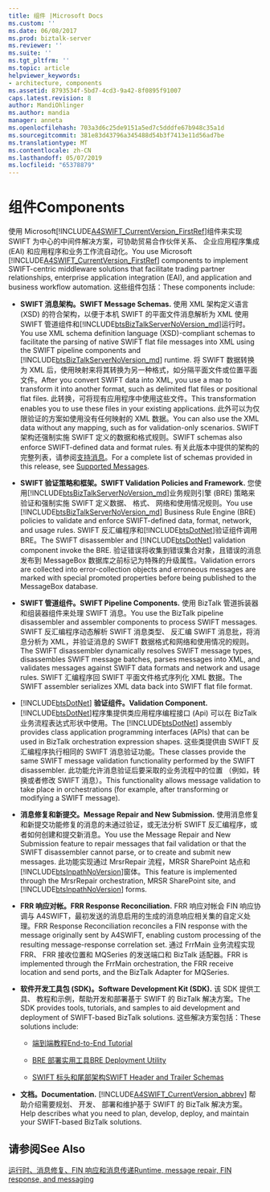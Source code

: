 ```yaml
---
title: 组件 |Microsoft Docs
ms.custom: ''
ms.date: 06/08/2017
ms.prod: biztalk-server
ms.reviewer: ''
ms.suite: ''
ms.tgt_pltfrm: ''
ms.topic: article
helpviewer_keywords:
- architecture, components
ms.assetid: 8793534f-5bd7-4cd3-9a42-8f0895f91007
caps.latest.revision: 8
author: MandiOhlinger
ms.author: mandia
manager: anneta
ms.openlocfilehash: 703a3d6c25de9151a5ed7c5dddfe67b948c35a1d
ms.sourcegitcommit: 381e83d43796a345488d54b3f7413e11d56ad7be
ms.translationtype: MT
ms.contentlocale: zh-CN
ms.lasthandoff: 05/07/2019
ms.locfileid: "65378879"
---
```

# <a name="components"></a><span data-ttu-id="902f6-102">组件</span><span class="sxs-lookup"><span data-stu-id="902f6-102">Components</span></span>
<span data-ttu-id="902f6-103">使用 Microsoft[!INCLUDE[A4SWIFT_CurrentVersion_FirstRef](../../includes/a4swift-currentversion-firstref-md.md)]组件来实现 SWIFT 为中心的中间件解决方案，可协助贸易合作伙伴关系、 企业应用程序集成 (EAI) 和应用程序和业务工作流自动化。</span><span class="sxs-lookup"><span data-stu-id="902f6-103">You use Microsoft [!INCLUDE[A4SWIFT_CurrentVersion_FirstRef](../../includes/a4swift-currentversion-firstref-md.md)] components to implement SWIFT-centric middleware solutions that facilitate trading partner relationships, enterprise application integration (EAI), and application and business workflow automation.</span></span> <span data-ttu-id="902f6-104">这些组件包括：</span><span class="sxs-lookup"><span data-stu-id="902f6-104">These components include:</span></span>  
  
- <span data-ttu-id="902f6-105">**SWIFT 消息架构。**</span><span class="sxs-lookup"><span data-stu-id="902f6-105">**SWIFT Message Schemas.**</span></span> <span data-ttu-id="902f6-106">使用 XML 架构定义语言 (XSD) 的符合架构，以便于本机 SWIFT 的平面文件消息解析为 XML 使用 SWIFT 管道组件和[!INCLUDE[btsBizTalkServerNoVersion_md](../../includes/btsbiztalkservernoversion-md.md)]运行时。</span><span class="sxs-lookup"><span data-stu-id="902f6-106">You use XML schema definition language (XSD)-compliant schemas to facilitate the parsing of native SWIFT flat file messages into XML using the SWIFT pipeline components and [!INCLUDE[btsBizTalkServerNoVersion_md](../../includes/btsbiztalkservernoversion-md.md)] runtime.</span></span> <span data-ttu-id="902f6-107">将 SWIFT 数据转换为 XML 后，使用映射来将其转换为另一种格式，如分隔平面文件或位置平面文件。</span><span class="sxs-lookup"><span data-stu-id="902f6-107">After you convert SWIFT data into XML, you use a map to transform it into another format, such as delimited flat files or positional flat files.</span></span> <span data-ttu-id="902f6-108">此转换，可将现有应用程序中使用这些文件。</span><span class="sxs-lookup"><span data-stu-id="902f6-108">This transformation enables you to use these files in your existing applications.</span></span> <span data-ttu-id="902f6-109">此外可以为仅限验证的方案如使用没有任何映射的 XML 数据。</span><span class="sxs-lookup"><span data-stu-id="902f6-109">You can also use the XML data without any mapping, such as for validation-only scenarios.</span></span> <span data-ttu-id="902f6-110">SWIFT 架构还强制实施 SWIFT 定义的数据和格式规则。</span><span class="sxs-lookup"><span data-stu-id="902f6-110">SWIFT schemas also enforce SWIFT-defined data and format rules.</span></span> <span data-ttu-id="902f6-111">有关此版本中提供的架构的完整列表，请参阅[支持消息](../../adapters-and-accelerators/accelerator-swift/supported-messages.md)。</span><span class="sxs-lookup"><span data-stu-id="902f6-111">For a complete list of schemas provided in this release, see [Supported Messages](../../adapters-and-accelerators/accelerator-swift/supported-messages.md).</span></span>  
  
- <span data-ttu-id="902f6-112">**SWIFT 验证策略和框架。**</span><span class="sxs-lookup"><span data-stu-id="902f6-112">**SWIFT Validation Policies and Framework.**</span></span> <span data-ttu-id="902f6-113">您使用[!INCLUDE[btsBizTalkServerNoVersion_md](../../includes/btsbiztalkservernoversion-md.md)]业务规则引擎 (BRE) 策略来验证和强制实施 SWIFT 定义数据、 格式、 网络和使用情况规则。</span><span class="sxs-lookup"><span data-stu-id="902f6-113">You use [!INCLUDE[btsBizTalkServerNoVersion_md](../../includes/btsbiztalkservernoversion-md.md)] Business Rule Engine (BRE) policies to validate and enforce SWIFT-defined data, format, network, and usage rules.</span></span> <span data-ttu-id="902f6-114">SWIFT 反汇编程序和[!INCLUDE[btsDotNet](../../includes/btsdotnet-md.md)]验证组件调用 BRE。</span><span class="sxs-lookup"><span data-stu-id="902f6-114">The SWIFT disassembler and [!INCLUDE[btsDotNet](../../includes/btsdotnet-md.md)] validation component invoke the BRE.</span></span> <span data-ttu-id="902f6-115">验证错误将收集到错误集合对象，且错误的消息发布到 MessageBox 数据库之前标记为特殊的升级属性。</span><span class="sxs-lookup"><span data-stu-id="902f6-115">Validation errors are collected into error-collection objects and erroneous messages are marked with special promoted properties before being published to the MessageBox database.</span></span>  
  
- <span data-ttu-id="902f6-116">**SWIFT 管道组件。**</span><span class="sxs-lookup"><span data-stu-id="902f6-116">**SWIFT Pipeline Components.**</span></span> <span data-ttu-id="902f6-117">使用 BizTalk 管道拆装器和组装器组件来处理 SWIFT 消息。</span><span class="sxs-lookup"><span data-stu-id="902f6-117">You use the BizTalk pipeline disassembler and assembler components to process SWIFT messages.</span></span> <span data-ttu-id="902f6-118">SWIFT 反汇编程序动态解析 SWIFT 消息类型、 反汇编 SWIFT 消息批，将消息分析为 XML，并验证消息的 SWIFT 数据格式和网络和使用情况的规则。</span><span class="sxs-lookup"><span data-stu-id="902f6-118">The SWIFT disassembler dynamically resolves SWIFT message types, disassembles SWIFT message batches, parses messages into XML, and validates messages against SWIFT data formats and network and usage rules.</span></span> <span data-ttu-id="902f6-119">SWIFT 汇编程序回 SWIFT 平面文件格式序列化 XML 数据。</span><span class="sxs-lookup"><span data-stu-id="902f6-119">The SWIFT assembler serializes XML data back into SWIFT flat file format.</span></span>  
  
- [!INCLUDE[btsDotNet](../../includes/btsdotnet-md.md)]  <span data-ttu-id="902f6-120">**验证组件。**</span><span class="sxs-lookup"><span data-stu-id="902f6-120">**Validation Component.**</span></span> <span data-ttu-id="902f6-121">[!INCLUDE[btsDotNet](../../includes/btsdotnet-md.md)]程序集提供类应用程序编程接口 (Api) 可以在 BizTalk 业务流程表达式形状中使用。</span><span class="sxs-lookup"><span data-stu-id="902f6-121">The [!INCLUDE[btsDotNet](../../includes/btsdotnet-md.md)] assembly provides class application programming interfaces (APIs) that can be used in BizTalk orchestration expression shapes.</span></span> <span data-ttu-id="902f6-122">这些类提供由 SWIFT 反汇编程序执行相同的 SWIFT 消息验证功能。</span><span class="sxs-lookup"><span data-stu-id="902f6-122">These classes provide the same SWIFT message validation functionality performed by the SWIFT disassembler.</span></span> <span data-ttu-id="902f6-123">此功能允许消息验证后要采取的业务流程中的位置 （例如，转换或者修改 SWIFT 消息）。</span><span class="sxs-lookup"><span data-stu-id="902f6-123">This functionality allows message validation to take place in orchestrations (for example, after transforming or modifying a SWIFT message).</span></span>  
  
- <span data-ttu-id="902f6-124">**消息修复和新提交。**</span><span class="sxs-lookup"><span data-stu-id="902f6-124">**Message Repair and New Submission.**</span></span> <span data-ttu-id="902f6-125">使用消息修复和新提交功能修复的消息的未通过验证，或无法分析 SWIFT 反汇编程序，或者如何创建和提交新消息。</span><span class="sxs-lookup"><span data-stu-id="902f6-125">You use the Message Repair and New Submission feature to repair messages that fail validation or that the SWIFT disassembler cannot parse, or to create and submit new messages.</span></span> <span data-ttu-id="902f6-126">此功能实现通过 MrsrRepair 流程，MRSR SharePoint 站点和[!INCLUDE[btsInpathNoVersion](../../includes/btsinpathnoversion-md.md)]窗体。</span><span class="sxs-lookup"><span data-stu-id="902f6-126">This feature is implemented through the MrsrRepair orchestration, MRSR SharePoint site, and [!INCLUDE[btsInpathNoVersion](../../includes/btsinpathnoversion-md.md)] forms.</span></span>  
  
- <span data-ttu-id="902f6-127">**FRR 响应对帐。**</span><span class="sxs-lookup"><span data-stu-id="902f6-127">**FRR Response Reconciliation.**</span></span> <span data-ttu-id="902f6-128">FRR 响应对帐会 FIN 响应协调与 A4SWIFT，最初发送的消息启用的生成的消息响应相关集的自定义处理。</span><span class="sxs-lookup"><span data-stu-id="902f6-128">FRR Response Reconciliation reconciles a FIN response with the message originally sent by A4SWIFT, enabling custom processing of the resulting message-response correlation set.</span></span> <span data-ttu-id="902f6-129">通过 FrrMain 业务流程实现 FRR、 FRR 接收位置和 MQSeries 的发送端口和 BizTalk 适配器。</span><span class="sxs-lookup"><span data-stu-id="902f6-129">FRR is implemented through the FrrMain orchestration, the FRR receive location and send ports, and the BizTalk Adapter for MQSeries.</span></span>  
  
- <span data-ttu-id="902f6-130">**软件开发工具包 (SDK)。**</span><span class="sxs-lookup"><span data-stu-id="902f6-130">**Software Development Kit (SDK).**</span></span> <span data-ttu-id="902f6-131">该 SDK 提供工具、 教程和示例，帮助开发和部署基于 SWIFT 的 BizTalk 解决方案。</span><span class="sxs-lookup"><span data-stu-id="902f6-131">The SDK provides tools, tutorials, and samples to aid development and deployment of SWIFT-based BizTalk solutions.</span></span> <span data-ttu-id="902f6-132">这些解决方案包括：</span><span class="sxs-lookup"><span data-stu-id="902f6-132">These solutions include:</span></span>  
  
  -   [<span data-ttu-id="902f6-133">端到端教程</span><span class="sxs-lookup"><span data-stu-id="902f6-133">End-to-End Tutorial</span></span>](../../adapters-and-accelerators/accelerator-swift/end-to-end-tutorial2.md)  
  
  -   [<span data-ttu-id="902f6-134">BRE 部署实用工具</span><span class="sxs-lookup"><span data-stu-id="902f6-134">BRE Deployment Utility</span></span>](../../adapters-and-accelerators/accelerator-swift/bre-deployment-utility.md)  
  
  -   [<span data-ttu-id="902f6-135">SWIFT 标头和尾部架构</span><span class="sxs-lookup"><span data-stu-id="902f6-135">SWIFT Header and Trailer Schemas</span></span>](../../adapters-and-accelerators/accelerator-swift/swift-header-and-trailer-schemas.md)  
  
- <span data-ttu-id="902f6-136">**文档。**</span><span class="sxs-lookup"><span data-stu-id="902f6-136">**Documentation.**</span></span> [!INCLUDE[A4SWIFT_CurrentVersion_abbrev](../../includes/a4swift-currentversion-abbrev-md.md)] <span data-ttu-id="902f6-137">帮助介绍需要规划、 开发、 部署和维护基于 SWIFT 的 BizTalk 解决方案。</span><span class="sxs-lookup"><span data-stu-id="902f6-137">Help describes what you need to plan, develop, deploy, and maintain your SWIFT-based BizTalk solutions.</span></span>  
  
## <a name="see-also"></a><span data-ttu-id="902f6-138">请参阅</span><span class="sxs-lookup"><span data-stu-id="902f6-138">See Also</span></span>  
[<span data-ttu-id="902f6-139">运行时、消息修复、FIN 响应和消息传递</span><span class="sxs-lookup"><span data-stu-id="902f6-139">Runtime, message repair, FIN response, and messaging</span></span>](../../adapters-and-accelerators/accelerator-swift/runtime-message-repair-fin-response-and-messaging.md)